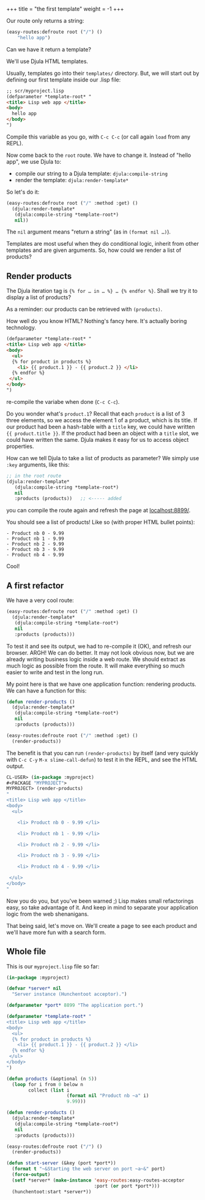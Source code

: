 +++
title = "the first template"
weight = -1
+++

Our route only returns a string:

```lisp
(easy-routes:defroute root ("/") ()
    "hello app")
```

Can we have it return a template?

We'll use Djula HTML templates.

Usually, templates go into their `templates/` directory. But, we will
start out by defining our first template inside our .lisp file:

```html
;; scr/myproject.lisp
(defparameter *template-root* "
<title> Lisp web app </title>
<body>
  hello app
</body>
")
```

Compile this variable as you go, with `C-c C-c` (or call again `load` from any REPL).

Now come back to the `root` route. We have to change it. Instead of
"hello app", we use Djula to:

- compile our string to a Djula template: `djula:compile-string`
- render the template: `djula:render-template*`

So let's do it:

```lisp
(easy-routes:defroute root ("/" :method :get) ()
  (djula:render-template*
   (djula:compile-string *template-root*)
   nil))
```

The `nil` argument means "return a string" (as in `(format nil …)`).

Templates are most useful when they do conditional logic, inherit from
other templates and are given arguments. So, how could we render a list of products?

## Render products

The Djula iteration tag is `{% for … in … %} … {% endfor %}`. Shall we
try it to display a list of products?

As a reminder: our products can be retrieved with `(products)`.

How well do you know HTML? Nothing's fancy here. It's actually boring technology.

```html
(defparameter *template-root* "
<title> Lisp web app </title>
<body>
  <ul>
  {% for product in products %}
    <li> {{ product.1 }} - {{ product.2 }} </li>
  {% endfor %}
 </ul>
</body>
")
```

re-compile the variabe when done (`C-c C-c`).

Do you wonder what's `product.1`? Recall that each `product` is a list
of 3 three elements, so we access the element 1 of a product, which is
its title. If our product had been a hash-table with a `title` key, we
could have written `{{ product.title }}`. If the product had been an
object with a `title` slot, we could have written the same. Djula
makes it easy for us to access object properties.

How can we tell Djula to take a list of products as parameter? We
simply use `:key` arguments, like this:

```lisp
;; in the root route
(djula:render-template*
   (djula:compile-string *template-root*)
   nil
   :products (products))   ;; <----- added
```

you can compile the route again and refresh the page at [localhost:8899/](localhost:8899/).

You should see a list of products! Like so (with proper HTML bullet points):

```
- Product nb 0 - 9.99
- Product nb 1 - 9.99
- Product nb 2 - 9.99
- Product nb 3 - 9.99
- Product nb 4 - 9.99
```

Cool!

## A first refactor

We have a very cool route:

```lisp
(easy-routes:defroute root ("/" :method :get) ()
  (djula:render-template*
   (djula:compile-string *template-root*)
   nil
   :products (products)))
```

To test it and see its output, we had to re-compile it (OK), and
refresh our browser. ARGH! We can do better. It may not look obvious
now, but we are already writing business logic inside a web route. We
should extract as much logic as possible from the route. It will make
everything so much easier to write and test in the long run.

My point here is that we have one application function: rendering
products. We can have a function for this:

```lisp
(defun render-products ()
  (djula:render-template*
   (djula:compile-string *template-root*)
   nil
   :products (products)))

(easy-routes:defroute root ("/" :method :get) ()
  (render-products))
```

The benefit is that you can run `(render-products)` by itself (and
very quickly with `C-c C-y` `M-x slime-call-defun`) to test it in the
REPL, and see the HTML output.

```lisp
CL-USER> (in-package :myproject)
#<PACKAGE "MYPROJECT">
MYPROJECT> (render-products)
"
<title> Lisp web app </title>
<body>
  <ul>

    <li> Product nb 0 - 9.99 </li>

    <li> Product nb 1 - 9.99 </li>

    <li> Product nb 2 - 9.99 </li>

    <li> Product nb 3 - 9.99 </li>

    <li> Product nb 4 - 9.99 </li>

 </ul>
</body>
"
```

Now you do you, but you've been warned ;) Lisp makes small
refactorings easy, so take advantage of it. And keep in mind to
separate your application logic from the web shenanigans.

That being said, let's move on. We'll create a page to see each
product and we'll have more fun with a search form.


## Whole file

This is our `myproject.lisp` file so far:

```lisp
(in-package :myproject)

(defvar *server* nil
  "Server instance (Hunchentoot acceptor).")

(defparameter *port* 8899 "The application port.")

(defparameter *template-root* "
<title> Lisp web app </title>
<body>
  <ul>
  {% for product in products %}
    <li> {{ product.1 }} - {{ product.2 }} </li>
  {% endfor %}
 </ul>
</body>
")

(defun products (&optional (n 5))
  (loop for i from 0 below n
        collect (list i
                      (format nil "Product nb ~a" i)
                      9.99)))

(defun render-products ()
  (djula:render-template*
   (djula:compile-string *template-root*)
   nil
   :products (products)))

(easy-routes:defroute root ("/") ()
  (render-products))

(defun start-server (&key (port *port*))
  (format t "~&Starting the web server on port ~a~&" port)
  (force-output)
  (setf *server* (make-instance 'easy-routes:easy-routes-acceptor
                                :port (or port *port*)))
  (hunchentoot:start *server*))
```
